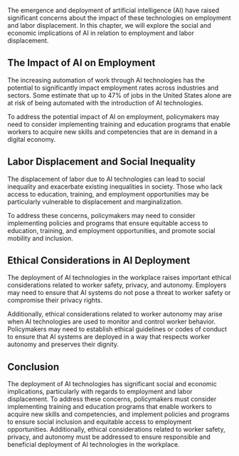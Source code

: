 

The emergence and deployment of artificial intelligence (AI) have raised significant concerns about the impact of these technologies on employment and labor displacement. In this chapter, we will explore the social and economic implications of AI in relation to employment and labor displacement.

The Impact of AI on Employment
------------------------------

The increasing automation of work through AI technologies has the potential to significantly impact employment rates across industries and sectors. Some estimate that up to 47% of jobs in the United States alone are at risk of being automated with the introduction of AI technologies.

To address the potential impact of AI on employment, policymakers may need to consider implementing training and education programs that enable workers to acquire new skills and competencies that are in demand in a digital economy.

Labor Displacement and Social Inequality
----------------------------------------

The displacement of labor due to AI technologies can lead to social inequality and exacerbate existing inequalities in society. Those who lack access to education, training, and employment opportunities may be particularly vulnerable to displacement and marginalization.

To address these concerns, policymakers may need to consider implementing policies and programs that ensure equitable access to education, training, and employment opportunities, and promote social mobility and inclusion.

Ethical Considerations in AI Deployment
---------------------------------------

The deployment of AI technologies in the workplace raises important ethical considerations related to worker safety, privacy, and autonomy. Employers may need to ensure that AI systems do not pose a threat to worker safety or compromise their privacy rights.

Additionally, ethical considerations related to worker autonomy may arise when AI technologies are used to monitor and control worker behavior. Policymakers may need to establish ethical guidelines or codes of conduct to ensure that AI systems are deployed in a way that respects worker autonomy and preserves their dignity.

Conclusion
----------

The deployment of AI technologies has significant social and economic implications, particularly with regards to employment and labor displacement. To address these concerns, policymakers must consider implementing training and education programs that enable workers to acquire new skills and competencies, and implement policies and programs to ensure social inclusion and equitable access to employment opportunities. Additionally, ethical considerations related to worker safety, privacy, and autonomy must be addressed to ensure responsible and beneficial deployment of AI technologies in the workplace.
